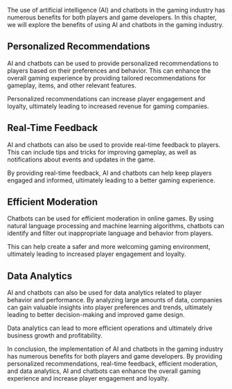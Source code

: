 
The use of artificial intelligence (AI) and chatbots in the gaming industry has numerous benefits for both players and game developers. In this chapter, we will explore the benefits of using AI and chatbots in the gaming industry.

Personalized Recommendations
----------------------------

AI and chatbots can be used to provide personalized recommendations to players based on their preferences and behavior. This can enhance the overall gaming experience by providing tailored recommendations for gameplay, items, and other relevant features.

Personalized recommendations can increase player engagement and loyalty, ultimately leading to increased revenue for gaming companies.

Real-Time Feedback
------------------

AI and chatbots can also be used to provide real-time feedback to players. This can include tips and tricks for improving gameplay, as well as notifications about events and updates in the game.

By providing real-time feedback, AI and chatbots can help keep players engaged and informed, ultimately leading to a better gaming experience.

Efficient Moderation
--------------------

Chatbots can be used for efficient moderation in online games. By using natural language processing and machine learning algorithms, chatbots can identify and filter out inappropriate language and behavior from players.

This can help create a safer and more welcoming gaming environment, ultimately leading to increased player engagement and loyalty.

Data Analytics
--------------

AI and chatbots can also be used for data analytics related to player behavior and performance. By analyzing large amounts of data, companies can gain valuable insights into player preferences and trends, ultimately leading to better decision-making and improved game design.

Data analytics can lead to more efficient operations and ultimately drive business growth and profitability.

In conclusion, the implementation of AI and chatbots in the gaming industry has numerous benefits for both players and game developers. By providing personalized recommendations, real-time feedback, efficient moderation, and data analytics, AI and chatbots can enhance the overall gaming experience and increase player engagement and loyalty.
